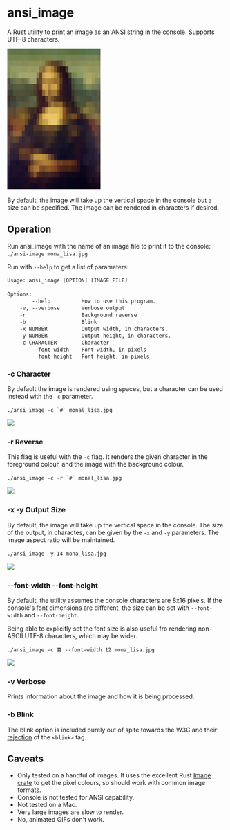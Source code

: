 # ansi_image
A Rust utility to print an image as an ANSI string in the console. Supports UTF-8 characters.

![](doc/images/basic.png)

By default, the image will take up the vertical space in the console but a size can be specified. The image can be rendered in characters if desired.

## Operation

Run ansi_image with the name of an image file to print it to the console: `./ansi-image mona_lisa.jpg`

Run with ```--help``` to get a list of parameters:
```
Usage: ansi_image [OPTION] [IMAGE FILE]

Options:
        --help          How to use this program.
    -v, --verbose       Verbose output
    -r                  Background reverse
    -b                  Blink
    -x NUMBER           Output width, in characters.
    -y NUMBER           Output height, in characters.
    -c CHARACTER        Character
        --font-width    Font width, in pixels
        --font-height   Font height, in pixels
```

### -c Character
By default the image is rendered using spaces, but a character can be used instead with the `-c` parameter.

```./ansi_image -c `#` monal_lisa.jpg```

![](doc/images/char.png)

### -r Reverse
This flag is useful with the `-c` flag. It renders the given character in the foreground colour, and the image with the background colour.

```./ansi_image -c -r `#` monal_lisa.jpg```

![](doc/images/reverse.png)

### -x -y Output Size

By default, the image will take up the vertical space in the console. The size of the output, in charactes, can be given by the `-x` and `-y` parameters. The image aspect ratio will be maintained.

```./ansi_image -y 14 mona_lisa.jpg```

![](doc/images/small.png)

### --font-width --font-height

By default, the utility assumes the console characters are 8x16 pixels. If the console's font dimensions are different, the size can be set with `--font-width` and `--font-height`. 

Being able to explicitly set the font size is also useful fro rendering non-ASCII UTF-8 characters, which may be wider.

```./ansi_image -c 喜 --font-width 12 mona_lisa.jpg```

![](doc/images/font-width.png)

### -v Verbose
Prints information about the image and how it is being processed.

### -b Blink
The blink option is included purely out of spite towards the W3C and their [rejection](https://www.w3.org/2021/04/pressrelease-blink.html.en) of the `<blink>` tag.

## Caveats

- Only tested on a handful of images. It uses the excellent Rust [Image crate](https://crates.io/crates/image) to get the pixel colours, so should work with common image formats.
- Console is not tested for ANSI capability.
- Not tested on a Mac.
- Very large images are slow to render.
- No, animated GIFs don't work.

